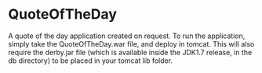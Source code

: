 QuoteOfTheDay
=============

A quote of the day application created on request. To run the application, simply take the QuoteOfTheDay.war file, and deploy in tomcat. This will also require the derby.jar file (which is available inside the JDK1.7 release, in the db directory) to be placed in your tomcat lib folder.
